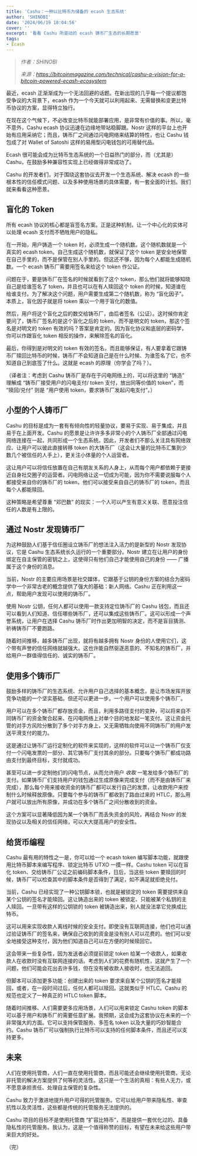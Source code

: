 ```yaml
---
title: 'Cashu：一种以比特币为储备的 ecash 生态系统'
author: 'SHINOBI'
date: '2024/06/19 18:04:56'
cover: ''
excerpt: '看看 Cashu 所驱动的 ecash 铸币厂生态的长期愿景'
tags:
- Ecash
---
```



> *作者：SHINOBI*
> 
> *来源：<https://bitcoinmagazine.com/technical/cashu-a-vision-for-a-bitcoin-powered-ecash-ecosystem>*



最近，ecash 正渐渐成为一个无法回避的话题。在新出现的几乎每一个提议都饱受争议的大背景下，ecash 作为一个今天就可以利用起来、无需替换和变更比特币协议的方案，显得特立独行。

在现在这个气候下，不必改变比特币就能部署应用，是非常有价值的事。所以，毫不意外，Cashu ecash 协议迅速在边缘地带站稳脚跟。Nostr 这样的平台上也开始有应用采纳它；而且，铸币厂之间通过闪电网络来结算的特性，也让 Cashu 钱包成了对 Wallet of Satoshi 这样的易用型闪电钱包的可用替代品。

Ecash 很可能会成为比特币生态系统的一个日益热门的部分，而（尤其是）Cashu，在鼓励多种兼容性实现上已经做得非常成功了。

Cashu 的开发者们，对于围绕这套协议去开发一个生态系统、解决 ecash 的一些根本性的信任模式问题、以及多种使用场景的具体需要，有一套全面的计划。我们就来看看这种愿景。

## 盲化的 Token

所有 ecash 协议的核心都是盲签名方案。正是这种机制，让一个中心化的实体可以处理 ecash 支付而不牺牲用户的隐私。

在一开始，用户铸造一个 token 时，必须生成一个随机数。这个随机数就是一个真实的 ecash token。自己生成这个随机数，就保证了这个 token 是安全地保管在自己手里的，而不是保管在别人手里的。但这还不够，因为每个人都能生成随机数。一个 ecash 铸币厂需要用签名来给这个 token 作公证。

问题在于，要是铸币厂在签名的时候就看到了这个 token，那么他们就将能够知晓自己是给谁签名了 token，并且也可以在有人赎回这个 token 的时候，知道谁在给谁支付。为了解决这个问题，用户需要生成第二个随机数，称为 “盲化因子”。本质上，盲化因子就是将 token 乘以一个用于盲化的数值。

然后，用户将这个盲化之后的数交给铸币厂，由后者签名（公证）。这时候你肯定要问了，铸币厂签名的是这个盲化之后的 token，而不是明文的 token，那这个签名是对明文的 token 有效的吗？答案是肯定的。因为盲化协议和底层的密码学，你可以作跟盲化 token 相反的操作，来解除签名的盲化。

最后，你得到是对明文的 token 有效的签名，而且能够保证，有人要拿着它跟铸币厂赎回比特币的时候，铸币厂不会知道自己是在什么时候、为谁签名了它，也不知道自己到底签了什么。这就是 ecash 的原理（你学会了吗？）。

（译者注：考虑到 Cashu 铸币厂是存在于闪电网络上的，可以将这里的 “铸造” 理解成 “铸币厂接受用户的闪电支付/ token 支付，放出同等价值的 token”，而 “赎回/兑付” 则是 “用户使用 token，要求铸币厂发起闪电支付”。）

## 小型的个人铸币厂

Cashu 的目标是成为一套有有倾向性的轻量协议，要易于实现、易于集成，并且易于在上面开发。Cashu 的愿景是让许许多多非常小的个人铸币厂全部通过闪电网络连接在一起，共同形成一个生态系统。因此，开发者们不那么关注具有网络效应、让用户可以彼此直接转移 token 的大铸币厂（这会让大量的比特币汇集到少数几个被信任的人手上），更关注小体量的个人运营者。

这让用户可以将信任放置在自己有朋友关系的人身上，从而每个用户都依赖于更接近自身社交圈子的运营者。闪电网络让这一切成为可能，因为你不需要说服每个人都接受来自你的铸币厂的 token，他们可以接受来自自己的铸币厂的 token，而且每个人都能赎回。

这种策略是希望尊重 “邓巴数” 的现实：一个人可以产生有意义关联、愿意投注信任的人数是有上限的。

## 通过 Nostr 发现铸币厂

为这种鼓励人们基于信任圈设立铸币厂的想法注入活力的是新型的 Nostr 发现协议，它是 Cashu 生态系统长久运行的一个重要部分。Nostr 建立在让用户的身份绑定在自主保管的密钥之上，这使得只有他们自己才能使用自己的身份 —— 广播属于这个身份的消息。

当前，Nostr 的主要应用场景是社交媒体，它跟基于公钥的身份方案的结合为密码学中一个非常古老的概念提供了强大的基础：新人网络。Cashu 正在利用这一点，帮助用户发现可以使用的铸币厂。

使用 Nostr 公钥，任何人都可以使用一款支持定位铸币厂的 Cashu 钱包，而且还可以看到人们知道、信任哪些铸币厂，还可以集成这些铸币厂。这可以形成一个声誉系统，让用户在选择 Cashu 铸币厂时作出更加明智的决定，而不是盲目猜测、祈祷铸币厂不要跑路。

随着时间推移，越多铸币厂出现，就将有越多拥有 Nostr 身份的人使用它们，这个带有声誉的信任网络就越强大。这也许能自然驱逐恶意的、不知名的铸币厂，并给用户一群值得信任的、诚实的铸币厂。

## 使用多个铸币厂

鼓励多样的铸币厂的生态系统、允许用户自己选择的基本概念，是让市场发挥开放竞争功能的一个坚实基础。但还可以更进一步。一个用户可以使用多个铸币厂。

用户可以在多个铸币厂都存放资金，而且，利用多路径支付的变种，可以将来自不同铸币厂的资金聚合起来、在闪电网络上对单个目的地发起一笔支付。这让资金托管的对手方风险分散到了多个对手方身上，又无需牺牲向使用不同铸币厂的用户发送平滑支付的能力。

这是通过让铸币厂运行定制化的软件来实现的，这样的软件可以让一个铸币厂仅支付一个闪电发票的一部分、其它铸币厂支付其余的部分。只要每个铸币厂都成功路由支付到最终目标，支付就成功。

甚至可以进一步定制他们的闪电节点，从而允许用户 *收取* 一笔发给多个铸币厂的支付。如果铸币厂们支持用户的钱包通过生成原像来完成支付（而不是由铸币厂来完成），那么每个用来接收资金的铸币厂都可以发行自己的发票，让收款用户来控制什么时候释放原像。只要每个参与的铸币厂都收到了路由过来的 HTLC，那么用户就可以放出所有原像，并成功在多个铸币厂之间分散收到的资金。

这个方案可以显著降低因为某一个铸币厂而丢失资金的风险，再结合 Nostr 的发现协议以及相关的信任网络，可以大大提高用户的安全性。

## 给货币编程

Cashu 最有用的特性之一是，你可以给一个 ecash token 编写脚本功能，就跟使用比特币脚本来编写程序、锁定比特币 UTXO 一摸一样。Cashu token 可以在盲化 token、交给铸币厂公证之前编码脚本条件，日后，当这些 token 要赎回的时候，铸币厂可以检查其中的脚本条件是否得到了满足，如不满足就拒绝兑付。

当前，Cashu 已经实现了一种公钥脚本锁，也就是被锁定的 token 需要提供来自某个公钥的签名才能赎回。这让铸造出来的 token 被锁定、只能被某个私钥的主人赎回。一旦带有这样的公钥锁的 token 被铸造出来，别人就没法拿它兑换成比特币。

这可以用来实现收款人离线时候的安全支付。即使没有互联网连接，他们也可以通过验证铸币厂的签名来，确保自己收到的资金是没有别人可以花费的。他们可以安全地接受这种支付，因为他们知道自己可以在方便的时候赎回它。

这会带来一些复杂性，因为发送者必须提前锁定 token 给某一个收款人，如果收款人在收款时没有互联网连接的话。考虑到人们的花费有随机性，这就产生了一个问题，他们可能会花出去许多钱，但在没有被收款人接收时，也无法追回。

但脚本可以添加更多功能：创建出来的 token 要求来自某个公钥的签名才能赎回，或者，在一段时间过后，任何人都可以赎回。这就类似于 HTLC。Cashu 的规范也定义了一种真正的 HTLC token 脚本。

随着时间推移、人们需要更多应用场景，人们可以用来锁定 Cashu token 的脚本可以基于用户和铸币厂的需要任意扩展。我预期，这会成为这套协议在未来的一个非常强大的方面。它可以支持保管服务、多签名 token 以及大量的巧妙智能合约。Cashu 铸币厂可以强制执行比特币可以支持的任何脚本条件，而且还可以支持更多。

## 未来

人们在使用托管商，人们一直在使用托管商，而且可能还会继续使用托管商，无论非托管的解决方案提供了何等的灵活性。这只是一个生活的真相：有些人无力，或不愿意承担责任、处理自主保管的复杂性。

Cashu 致力于激进地提升用户可得的托管服务。它可以给用户带来隐私性、审查抗性以及灵活性，这些都是传统的托管服务无法提供的。

Cashu 项目的目标不是使用托管商 “扩容比特币”，而是提供一套优化过的、具备隐私性的托管服务。我认为，这是一个值得称赞的目标，有望在未来给这些用户带来巨大的好处。

（完）

